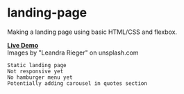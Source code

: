 # landing-page

Making a landing page using basic HTML/CSS and flexbox.

<a href ="https://mohamed200111.github.io/landing-page/"> <strong> Live Demo </strong> </a>  
Images by "Leandra Rieger" on unsplash.com

    Static landing page  
    Not responsive yet  
    No hamburger menu yet  
    Potentially adding carousel in quotes section  
